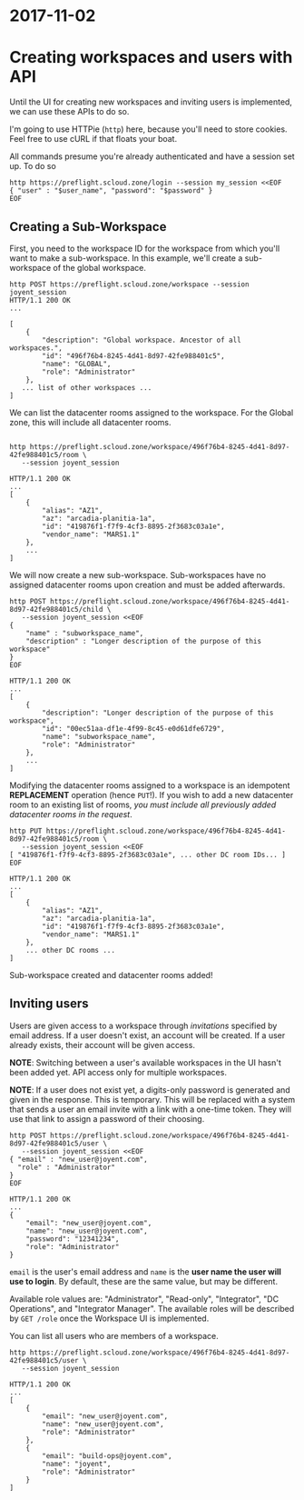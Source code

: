 # 2017-11-02
# Creating workspaces and users with API


Until the UI for creating new workspaces and inviting users is implemented, we
can use these APIs to do so.

I'm going to use HTTPie (`http`) here, because you'll need to store cookies.
Feel free to use cURL if that floats your boat.

All commands presume you're already authenticated and have a session set up. To
do so

```
http https://preflight.scloud.zone/login --session my_session <<EOF
{ "user" : "$user_name", "password": "$password" }
EOF
```


## Creating a Sub-Workspace

First, you need to the workspace ID for the workspace from which you'll want to
make a sub-workspace. In this example, we'll create a sub-workspace of the
global workspace.

```
http POST https://preflight.scloud.zone/workspace --session joyent_session
HTTP/1.1 200 OK
...

[
    {
        "description": "Global workspace. Ancestor of all workspaces.",
        "id": "496f76b4-8245-4d41-8d97-42fe988401c5",
        "name": "GLOBAL",
        "role": "Administrator"
    },
   ... list of other workspaces ...
]
```

We can list the datacenter rooms assigned to the workspace. For the Global
zone, this will include all datacenter rooms.

```

http https://preflight.scloud.zone/workspace/496f76b4-8245-4d41-8d97-42fe988401c5/room \
   --session joyent_session

HTTP/1.1 200 OK
...
[
    {
        "alias": "AZ1",
        "az": "arcadia-planitia-1a",
        "id": "419876f1-f7f9-4cf3-8895-2f3683c03a1e",
        "vendor_name": "MARS1.1"
    },
    ...
]
```

We will now create a new sub-workspace. Sub-workspaces have no assigned
datacenter rooms upon creation and must be added afterwards.

```
http POST https://preflight.scloud.zone/workspace/496f76b4-8245-4d41-8d97-42fe988401c5/child \
   --session joyent_session <<EOF
{
    "name" : "subworkspace_name",
    "description" : "Longer description of the purpose of this workspace"
}
EOF

HTTP/1.1 200 OK
...
[
    {
        "description": "Longer description of the purpose of this workspace",
        "id": "00ec51aa-df1e-4f99-8c45-e0d61dfe6729",
        "name": "subworkspace_name",
        "role": "Administrator"
    },
    ...
]
```

Modifying the datacenter rooms assigned to a workspace is an idempotent
**REPLACEMENT** operation (hence `PUT`!). If you wish to add a new datacenter
room to an existing list of rooms, *you must include all previously added
datacenter rooms in the request*.

```
http PUT https://preflight.scloud.zone/workspace/496f76b4-8245-4d41-8d97-42fe988401c5/room \
   --session joyent_session <<EOF
[ "419876f1-f7f9-4cf3-8895-2f3683c03a1e", ... other DC room IDs... ]
EOF

HTTP/1.1 200 OK
...
[
    {
        "alias": "AZ1",
        "az": "arcadia-planitia-1a",
        "id": "419876f1-f7f9-4cf3-8895-2f3683c03a1e",
        "vendor_name": "MARS1.1"
    },
    ... other DC rooms ...
]
```

Sub-workspace created and datacenter rooms added!

## Inviting users

Users are given access to a workspace through _invitations_ specified by email
address. If a user doesn't exist, an account will be created. If a user already
exists, their account will be given access.

**NOTE**: Switching between a user's available workspaces in the UI hasn't been
added yet. API access only for multiple workspaces.

**NOTE**: If a user does not exist yet, a digits-only password is generated and
given in the response. This is temporary. This will be replaced with a system
that sends a user an email invite with a link with a one-time token. They will
use that link to assign a password of their choosing.

```
http POST https://preflight.scloud.zone/workspace/496f76b4-8245-4d41-8d97-42fe988401c5/user \
   --session joyent_session <<EOF
{ "email" : "new_user@joyent.com",
  "role" : "Administrator"
}
EOF

HTTP/1.1 200 OK
...
{
    "email": "new_user@joyent.com",
    "name": "new_user@joyent.com",
    "password": "12341234",
    "role": "Administrator"
}
```

`email` is the user's email address and `name` is the **user name the user will
use to login**. By default, these are the same value, but may be different.

Available role values are: "Administrator", "Read-only", "Integrator", "DC
Operations", and "Integrator Manager". The available roles will be described by
`GET /role` once the Workspace UI is implemented.


You can list all users who are members of a workspace.

```
http https://preflight.scloud.zone/workspace/496f76b4-8245-4d41-8d97-42fe988401c5/user \
   --session joyent_session

HTTP/1.1 200 OK
...
[
    {
        "email": "new_user@joyent.com",
        "name": "new_user@joyent.com",
        "role": "Administrator"
    },
    {
        "email": "build-ops@joyent.com",
        "name": "joyent",
        "role": "Administrator"
    }
]
```
